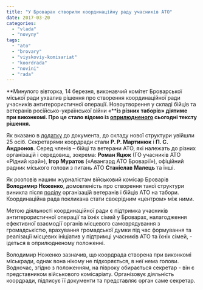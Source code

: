 ```yaml
---
title: "У Броварах створили координаційну раду учасників АТО"
date: 2017-03-20
categories: 
  - "vlada"
  - "novyny"
tags: 
  - "ato"
  - "brovary"
  - "viyskoviy-komisariat"
  - "koordrada"
  - "novini"
  - "rada"
---
```


**Минулого вівторка, 14 березня, виконавчий комітет Броварської міської ради ухвалив рішення про створення координаційної ради учасників антитерористичної операції. Новоутворення у складі бійців та ветеранів російсько-української війни «****із різних** **таборів» діятиме при виконкомі. Про це стало відомо із [оприлюдненого](http://brovary-rada.gov.ua/documents/26916.html) сьогодні тексту рішення.**

Як вказано в [додатку](https://onedrive.live.com/view.aspx?resid=76CC13A1B9E773BD!3406&ithint=file%2cdocx&app=Word&authkey=!ADwWkk85LbA_YDI) до документа, до складу нової структури увійшли 25 осіб. Секретарями коордради стали **Р. Р. Мартинюк** і **П. С. Андронов**. Серед членів – бійці та ветерани АТО, які належать до різних організацій і середовищ, зокрема: **Роман Яцюк** (ГО учасників АТО «Рідний край»), **Ігор Муратов** («Авангард АТО Броварії»), офіційний радник міського голови з питань АТО **Станіслав Малець** та інші.

Як розповів нашим журналістам військовий комісар Броварів **Володимир Ноженко**, домовленість про створення такої структури виникла після [поділу](https://mpz.brovary.org/golova-vijskovoyi-gromadskoyi-organizatsiyi-igor-muratov-pochujte-kozhnogo-foto-video/) організацій ветеранів і бійців АТО на табори. Координаційна рада покликана стати своєрідним «центром» між ними.

Метою діяльності координаційної ради є підтримка учасників антитерористичної операції та їхніх сімей у Броварах, налагодження ефективної взаємодії органів місцевого самоврядування з громадськістю, врахування громадської думки під час формування та реалізації місцевих ініціатив у підтримці учасників АТО та їхніх сімей, - ідеться в оприлюдненому положенні.

Володимир Ноженко зазначив, що коордрада створена при виконкомі міськради, однак вона нікому не підкоряється, в неї нема голови. Водночас, згідно з положенням, на півроку обирається секретар - він є представником військового комісаріату. Організовує діяльність коордради, підписує її документи та представляє орган саме секретар.
